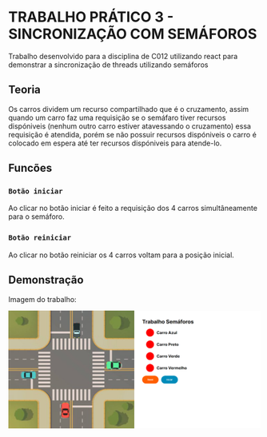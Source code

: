 # TRABALHO PRÁTICO 3 - SINCRONIZAÇÃO COM SEMÁFOROS 

Trabalho desenvolvido para a disciplina de C012 utilizando react para demonstrar a sincronização de threads utilizando semáforos

## Teoria

Os carros dividem um recurso compartilhado que é o cruzamento, assim quando um carro faz uma requisição se o semáfaro tiver recursos dispóniveis (nenhum outro carro estiver atavessando o cruzamento) essa requisição é atendida, porém se não possuir recursos dispóniveis o carro é colocado em espera até ter recursos dispóniveis para atende-lo.

## Funcões

### `Botão iniciar`

Ao clicar no botão iniciar é feito a requisição dos 4 carros simultâneamente para o semáforo.

### `Botão reiniciar`

Ao clicar no botão reiniciar os 4 carros voltam para a posição inicial.


## Demonstração

Imagem do trabalho:

![Demonstração](https://github.com/ItaloRez/C012---Trabalho-Semaforos/blob/main/src/assets/demo/demo.png)
